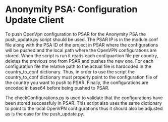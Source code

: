 Anonymity PSA: Configuration Update Client
===========================================

To push OpenVpn configuration to PSAR for the Anonymity PSA the push_update.py script should be used. 
The PSAR IP is in the module.conf file along with the PSA ID of the project in PSAR where the configurations will be
pushed and the local path where the OpenVPN configurations are stored. When the script is run it reads each
configuartion file per country, deletes the previous one from PSAR and pushes the new one. For each configuration
file the relative path to the actual file is hardcoded in the country_to_conf dictionary. Thus, in order to use
the script the country_to_conf dictionary must properly point to the configuration file of the country you want
to push to PSAR. Finally, the configurations are encoded in base64 before being pushed to PSAR.

The checkConfigurations.py is used to validate that the configurations have been stored successfuly in PSAR. This
script also uses the same dictionary to point to the local OpenVPN configurations thus it should also be adjusted
as is the case for the push_update.py.